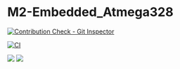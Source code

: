 # M2-Embedded_Atmega328


[![Contribution Check - Git Inspector](https://github.com/AmulojuNaveenKumar/M2-Embedded_Atmega328/actions/workflows/gitinspector.yml/badge.svg)](https://github.com/AmulojuNaveenKumar/M2-Embedded_Atmega328/actions/workflows/gitinspector.yml)

[![CI](https://github.com/AmulojuNaveenKumar/M2-Embedded_Atmega328/actions/workflows/c.yml/badge.svg)](https://github.com/AmulojuNaveenKumar/M2-Embedded_Atmega328/actions/workflows/c.yml)

<img src=https://api.codiga.io/project/30311/score/svg>

<img src=https://api.codiga.io/project/30311/status/svg>
